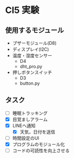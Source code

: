 # CI5 実験
## 使用するモジュール
- ブザーモジュール(D8)
- ディスプレイ(I2C)
- 温度・湿度センサー
  - D4
  - dht_pro.py
- 押しボタンスイッチ
  - D3
  - button.py
  

## タスク
- [ ] 睡眠トラッキング  
- [x] 目覚ましアラーム  
- [x] LINEへ通知  
  - [x] 天気，日付を送信  
- [ ] 時間設定のUI  
- [x] プログラムのモジュール化  
- [ ] コードの可読性を向上させる  